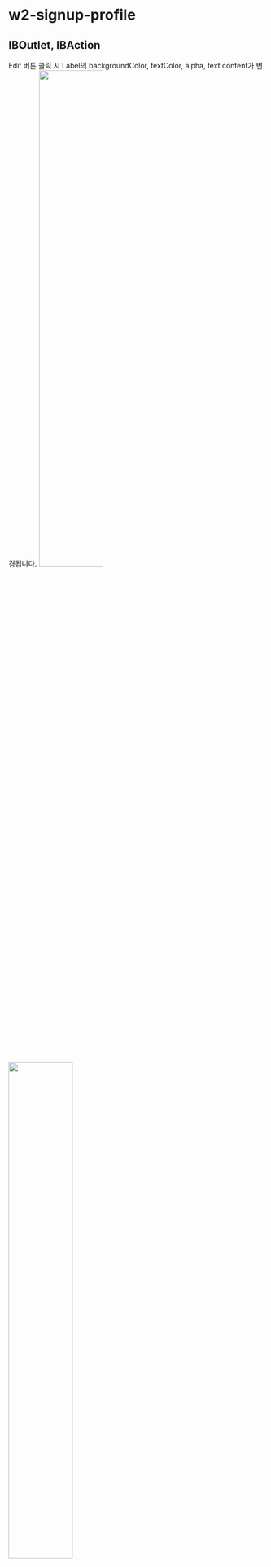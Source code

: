 # w2-signup-profile

## IBOutlet, IBAction
Edit 버튼 클릭 시 Label의 backgroundColor, textColor, alpha, text content가 변경됩니다.
<img src="https://user-images.githubusercontent.com/95681572/149738907-ea5e3002-4323-41f9-9013-29f3747de79d.png" width=50%><img src="https://user-images.githubusercontent.com/95681572/149738942-de6b4469-d42a-454f-a88c-f8571d8dc17c.png" width=50%>

### 학습거리
- **action** → function that triggers when a specific event occurs in your app
- **outlet** → a reference from an object in a stroryboard to a source file
- 버튼에 IBAction을 추가할 때의 이벤트 종류 https://developer.apple.com/documentation/uikit/uicontrol/event
- 버튼이 여러개일 때 하나의 액션에 추가할 수 있을까? 가능하다.
- 버튼 하나에 여러개의 액션을 추가할 수 있을까? 가능하다.


<img src="https://s3-us-west-2.amazonaws.com/secure.notion-static.com/7e588db0-97e1-43bc-ac05-8621f048fdf5/Untitled.png" width=50%>

### 학습거리
- (open) → viewDidLoad → viewWillAppear → viewDidAppear → (cancel) → viewWillDisappear → viewDidDisappear
- IBAction과 Segue 중 IBAction이 먼저 작동하고, Segue가 작동한다.
- type of segue : https://stackoverflow.com/questions/25966215/whats-the-difference-between-all-the-selection-segues
